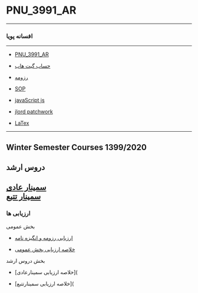 # PNU_3991_AR
---------
### افسانه پویا

---
- [PNU_3991_AR](https://github.com/mrspouya/PNU_3991_AR)

- [حساب گیت هاب](https://github.com/mrspouya)

- [رزومه](http://mrspouya.github.io)

- [SOP](https://mrspouya.github.io/SOP/)

- [javaScript js](https://www.sololearn.com/Certificate/1024-20272271/pdf/)

- [jlord patchwork](https://mrspouya.github.io/patchwork/)

- [LaTex](https://mrspouya.github.io/LaTex/)

------------------
## Winter Semester Courses 1399/2020

## دروس ارشد


[سمینار عادی](https://github.com/mrspouya/PNU_3991_AR/tree/main/MscSeminar-1)
<br>
[	سمینار تتبع](https://github.com/mrspouya/PNU_3991_AR/tree/main/MscSeminar-1)
------------------
### ارزیابی ها

بخش عمومی

- [ارزیابی رزومه و انگیزه نامه](https://github.com/mrspouya/PNU_3991_AR/blob/main/AP_CV_CheckList_AR_3991.pdf)  

- [خلاصه ارزیابی بخش عمومی](https://github.com/mrspouya/PNU_3991_AR/blob/main/AF_GeneralSection_CheckList_AR_3991.pdf)


بخش دروس ارشد

- [خلاصه ارزیابی سمینارعادی](

- [خلاصه ارزیابی سمینارتتبع](



